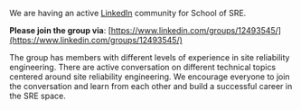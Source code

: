We are having an active [LinkedIn](https://www.linkedin.com) community for School of SRE.
 
**Please join the group via**: [https://www.linkedin.com/groups/12493545/](https://www.linkedin.com/groups/12493545/)

The group has members with different levels of experience in site reliability engineering. There are active conversation on different technical topics centered around site reliability engineering. We encourage everyone to join the conversation and learn from each other and build a successful career in the SRE space.
